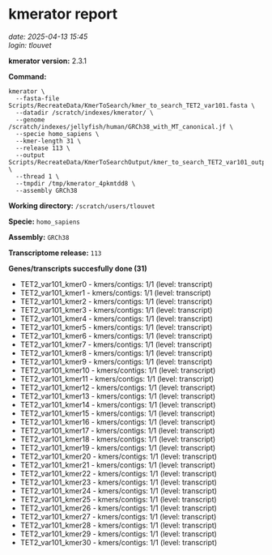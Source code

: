 # kmerator report
*date: 2025-04-13 15:45*  
*login: tlouvet*

**kmerator version:** 2.3.1

**Command:**

```
kmerator \
  --fasta-file Scripts/RecreateData/KmerToSearch/kmer_to_search_TET2_var101.fasta \
  --datadir /scratch/indexes/kmerator/ \
  --genome /scratch/indexes/jellyfish/human/GRCh38_with_MT_canonical.jf \
  --specie homo_sapiens \
  --kmer-length 31 \
  --release 113 \
  --output Scripts/RecreateData/KmerToSearchOutput/kmer_to_search_TET2_var101_output \
  --thread 1 \
  --tmpdir /tmp/kmerator_4pkmtdd8 \
  --assembly GRCh38
```

**Working directory:** `/scratch/users/tlouvet`

**Specie:** `homo_sapiens`

**Assembly:** `GRCh38`

**Transcriptome release:** `113`

**Genes/transcripts succesfully done (31)**

- TET2_var101_kmer0 - kmers/contigs: 1/1 (level: transcript)
- TET2_var101_kmer1 - kmers/contigs: 1/1 (level: transcript)
- TET2_var101_kmer2 - kmers/contigs: 1/1 (level: transcript)
- TET2_var101_kmer3 - kmers/contigs: 1/1 (level: transcript)
- TET2_var101_kmer4 - kmers/contigs: 1/1 (level: transcript)
- TET2_var101_kmer5 - kmers/contigs: 1/1 (level: transcript)
- TET2_var101_kmer6 - kmers/contigs: 1/1 (level: transcript)
- TET2_var101_kmer7 - kmers/contigs: 1/1 (level: transcript)
- TET2_var101_kmer8 - kmers/contigs: 1/1 (level: transcript)
- TET2_var101_kmer9 - kmers/contigs: 1/1 (level: transcript)
- TET2_var101_kmer10 - kmers/contigs: 1/1 (level: transcript)
- TET2_var101_kmer11 - kmers/contigs: 1/1 (level: transcript)
- TET2_var101_kmer12 - kmers/contigs: 1/1 (level: transcript)
- TET2_var101_kmer13 - kmers/contigs: 1/1 (level: transcript)
- TET2_var101_kmer14 - kmers/contigs: 1/1 (level: transcript)
- TET2_var101_kmer15 - kmers/contigs: 1/1 (level: transcript)
- TET2_var101_kmer16 - kmers/contigs: 1/1 (level: transcript)
- TET2_var101_kmer17 - kmers/contigs: 1/1 (level: transcript)
- TET2_var101_kmer18 - kmers/contigs: 1/1 (level: transcript)
- TET2_var101_kmer19 - kmers/contigs: 1/1 (level: transcript)
- TET2_var101_kmer20 - kmers/contigs: 1/1 (level: transcript)
- TET2_var101_kmer21 - kmers/contigs: 1/1 (level: transcript)
- TET2_var101_kmer22 - kmers/contigs: 1/1 (level: transcript)
- TET2_var101_kmer23 - kmers/contigs: 1/1 (level: transcript)
- TET2_var101_kmer24 - kmers/contigs: 1/1 (level: transcript)
- TET2_var101_kmer25 - kmers/contigs: 1/1 (level: transcript)
- TET2_var101_kmer26 - kmers/contigs: 1/1 (level: transcript)
- TET2_var101_kmer27 - kmers/contigs: 1/1 (level: transcript)
- TET2_var101_kmer28 - kmers/contigs: 1/1 (level: transcript)
- TET2_var101_kmer29 - kmers/contigs: 1/1 (level: transcript)
- TET2_var101_kmer30 - kmers/contigs: 1/1 (level: transcript)
